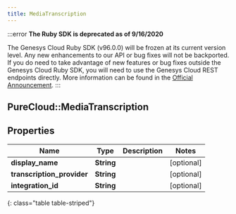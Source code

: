 ```yaml
---
title: MediaTranscription
---
```


:::error
**The Ruby SDK is deprecated as of 9/16/2020**

The Genesys Cloud Ruby SDK (v96.0.0) will be frozen at its current version level. Any new enhancements to our API or bug fixes will not be backported. If you do need to take advantage of new features or bug fixes outside the Genesys Cloud Ruby SDK, you will need to use the Genesys Cloud REST endpoints directly. More information can be found in the [Official Announcement](https://developer.mypurecloud.com/forum/t/announcement-genesys-cloud-ruby-sdk-end-of-life/8850).
:::


## PureCloud::MediaTranscription

## Properties

|Name | Type | Description | Notes|
|------------ | ------------- | ------------- | -------------|
| **display_name** | **String** |  | [optional] |
| **transcription_provider** | **String** |  | [optional] |
| **integration_id** | **String** |  | [optional] |
{: class="table table-striped"}


